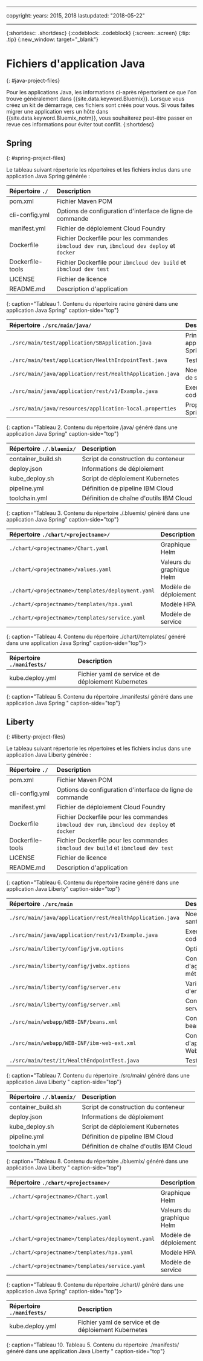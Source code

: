 ﻿---

copyright:
  years: 2015, 2018
lastupdated: "2018-05-22"

---

{:shortdesc: .shortdesc}
{:codeblock: .codeblock}
{:screen: .screen}
{:tip: .tip}
{:new_window: target="_blank"}

# Fichiers d'application Java
{: #java-project-files}

Pour les applications Java, les informations ci-après répertorient ce que l'on trouve généralement dans {{site.data.keyword.Bluemix}}. Lorsque vous créez un kit de démarrage, ces fichiers sont créés pour vous. Si vous faites migrer une application vers un hôte dans {{site.data.keyword.Bluemix_notm}}, vous souhaiterez peut-être passer en revue ces informations pour éviter tout conflit. 
{:shortdesc}

## Spring
{: #spring-project-files}

Le tableau suivant répertorie les répertoires et les fichiers inclus dans une application Java Spring générée :

|Répertoire  `./`                                   | Description                       |
|:------------------------------------------------|:------------------------------------------|
| pom.xml | Fichier Maven POM |
| cli-config.yml | Options de configuration d'interface de ligne de commande |
| manifest.yml | Fichier de déploiement Cloud Foundry |
| Dockerfile | Fichier Dockerfile pour les commandes `ibmcloud dev run`, `ibmcloud dev deploy` et `docker` |
| Dockerfile-tools | Fichier Dockerfile pour `ibmcloud dev build` et `ibmcloud dev test` |
| LICENSE |Fichier de licence |
| README.md | Description d'application |
{: caption="Tableau 1. Contenu du répertoire racine généré dans une application Java Spring" caption-side="top"}

|Répertoire  `./src/main/java/` | Description                       |
|:------------------------------------------------|:------------------------------------------|
| `./src/main/test/application/SBApplication.java` | Principale application Spring |
| `./src/main/test/application/HealthEndpointTest.java` | Tests |
| `./src/main/java/application/rest/HealthApplication.java` | Noeud final de santé |
| `./src/main/java/application/rest/v1/Example.java` | Exemple de code |
| `./src/main/java/resources/application-local.properties` | Propriétés Spring |
{: caption="Tableau 2. Contenu du répertoire /java/ généré dans une application Java Spring" caption-side="top"}

|Répertoire  `./.bluemix/` | Description |
|:------------------------------------------------|:------------------------------------------|
| container_build.sh | Script de construction du conteneur |
| deploy.json | Informations de déploiement |
| kube_deploy.sh | Script de déploiement Kubernetes |
| pipeline.yml | Définition de pipeline IBM Cloud |
| toolchain.yml | Définition de chaîne d'outils IBM Cloud |
{: caption="Tableau 3. Contenu du répertoire ./.bluemix/ généré dans une application Java Spring" caption-side="top"}

| Répertoire `./chart/<projectname>/`| Description |
|:------------------------------------------------|:------------------------------------------|
| `./chart/<projectname>/Chart.yaml` | Graphique Helm |
| `./chart/<projectname>/values.yaml` | Valeurs du graphique Helm |
| `./chart/<projectname>/templates/deployment.yaml` | Modèle de déploiement |
| `./chart/<projectname>/templates/hpa.yaml` | Modèle HPA |
| `./chart/<projectname>/templates/service.yaml` | Modèle de service |
{: caption="Tableau 4. Contenu du répertoire ./chart/<projectname>/templates/ généré dans une application Java Spring" caption-side="top"}>

|Répertoire  `./manifests/`| Description |
|:------------------------------------------------|:------------------------------------------|
| kube.deploy.yml | Fichier yaml de service et de déploiement Kubernetes |
{: caption="Tableau 5. Contenu du répertoire ./manifests/ généré dans une application Java Spring " caption-side="top"}

## Liberty
{: #liberty-project-files}

Le tableau suivant répertorie les répertoires et les fichiers inclus dans une application Java Liberty générée :

|Répertoire  `./`                                   | Description                       |
|:------------------------------------------------|:------------------------------------------|
| pom.xml | Fichier Maven POM |
| cli-config.yml | Options de configuration d'interface de ligne de commande |
| manifest.yml | Fichier de déploiement Cloud Foundry |
| Dockerfile | Fichier Dockerfile pour les commandes `ibmcloud dev run`, `ibmcloud dev deploy` et `docker` |
| Dockerfile-tools |Fichier Dockerfile pour les commandes `ibmcloud dev build` et `ibmcloud dev test` |
| LICENSE | Fichier de licence |
| README.md | Description d'application |
{: caption="Tableau 6. Contenu du répertoire racine généré dans une application Java Liberty" caption-side="top"}

|Répertoire  `./src/main` | Description |
|:------------------------------------------------|:------------------------------------------|
| `./src/main/java/application/rest/HealthApplication.java` | Noeud final de santé |
| `./src/main/java/application/rest/v1/Example.java` | Exemple de code |
| `./src/main/liberty/config/jvm.options` | Options JVM |
| `./src/main/liberty/config/jvmbx.options` | Configuration d'agent de métriques Java |
| `./src/main/liberty/config/server.env` | Variables d'environnement |
| `./src/main/liberty/config/server.xml` | Configuration de serveur |
| `./src/main/webapp/WEB-INF/beans.xml` | Configuration de bean CDI |
| `./src/main/webapp/WEB-INF/ibm-web-ext.xml` | Configuration d'application Web IBM |
| `./src/main/test/it/HealthEndpointTest.java` | Tests |
{: caption="Tableau 7. Contenu du répertoire ./src/main/ généré dans une application Java Liberty " caption-side="top"}

| Répertoire `./.bluemix/`| Description |
|:------------------------------------------------|:------------------------------------------|
| container_build.sh | Script de construction du conteneur |
| deploy.json | Informations de déploiement |
| kube_deploy.sh | Script de déploiement Kubernetes |
| pipeline.yml | Définition de pipeline IBM Cloud |
| toolchain.yml | Définition de chaîne d'outils IBM Cloud |
{: caption="Tableau 8. Contenu du répertoire ./bluemix/ généré dans une application Java Liberty " caption-side="top"}

|Répertoire `./chart/<projectname>/` | Description |
|:------------------------------------------------|:------------------------------------------|
| `./chart/<projectname>/Chart.yaml` | Graphique Helm |
| `./chart/<projectname>/values.yaml` | Valeurs du graphique Helm |
| `./chart/<projectname>/templates/deployment.yaml` | Modèle de déploiement |
| `./chart/<projectname>/templates/hpa.yaml` | Modèle HPA |
| `./chart/<projectname>/templates/service.yaml` | Modèle de service |
{: caption="Tableau 9. Contenu du répertoire ./chart/<projectname>/ généré dans une application Java Spring" caption-side="top"}>

|Répertoire  `./manifests/`| Description |
|:------------------------------------------------|:------------------------------------------|
| kube.deploy.yml | Fichier yaml de service et de déploiement Kubernetes |
{: caption="Tableau 10. Tableau 5. Contenu du répertoire ./manifests/ généré dans une application Java Liberty " caption-side="top"}
